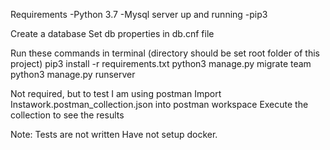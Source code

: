 Requirements
  -Python 3.7
  -Mysql server up and running
  -pip3

Create a database
Set db properties in db.cnf file

Run these commands in terminal (directory should be set root folder of this project)
    pip3 install -r requirements.txt
    python3 manage.py migrate team
    python3 manage.py runserver

Not required, but to test I am using postman
Import Instawork.postman_collection.json into postman workspace
Execute the collection to see the results

Note:
   Tests are not written
   Have not setup docker.